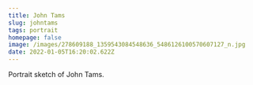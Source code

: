 ```yaml
---
title: John Tams
slug: johntams
tags: portrait
homepage: false
image: /images/278609188_1359543084548636_5486126100570607127_n.jpg
date: 2022-01-05T16:20:02.622Z
---
```

Portrait sketch of John Tams.
